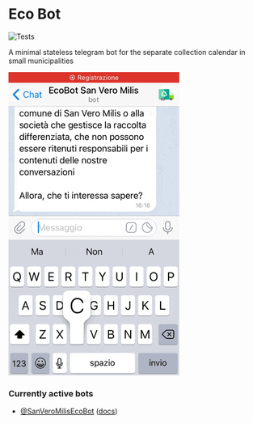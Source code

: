 # Eco Bot

![Tests](https://github.com/michelefenu/eco-bot/workflows/Tests/badge.svg)

A minimal stateless telegram bot for the separate collection calendar in small municipalities

![Bot preview](assets/bot-preview.gif)

### Currently active bots
- [@SanVeroMilisEcoBot](https://web.telegram.org/#/im?p=@SanVeroMilisEcoBot) ([docs](https://michelefenu.github.io/eco-bot/))
